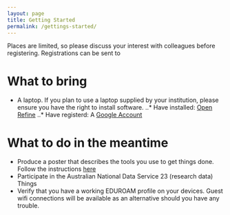 ```yaml
---
layout: page
title: Getting Started
permalink: /gettings-started/
---
```

Places are limited, so please discuss your interest with colleagues before registering. Registrations can be sent to 

# What to bring

* A laptop.  If you plan to use a laptop supplied by your institution, please ensure you have the right to install software.
..* Have installed: [Open Refine](http://openrefine.org/) 
..* Have registerd: A [Google Account](https://accounts.google.com/signup)

# What to do in the meantime

* Produce a poster that describes the tools you use to get things done. Follow the instructions [here](https://docs.google.com/presentation/d/1FWPtfUX33FohkcUeyvg0ENcg2Iz999ITXXR_hXANICI/edit?usp=sharing "Poster instructions")
* Participate in the Australian National Data Service 23 (research data) Things 
* Verify that you have a working EDUROAM profile on your devices. Guest wifi connections will be available as an alternative should you have any trouble.

